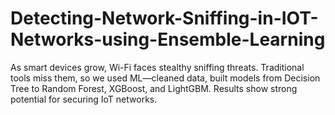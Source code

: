 # Detecting-Network-Sniffing-in-IOT-Networks-using-Ensemble-Learning
As smart devices grow, Wi-Fi faces stealthy sniffing threats. Traditional tools miss them, so we used ML—cleaned data, built models from Decision Tree to Random Forest, XGBoost, and LightGBM. Results show strong potential for securing IoT networks.
